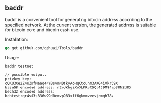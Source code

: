 baddr
---
baddr is a convenient tool for generating bitcoin address according to the specified network. At the current version, the generated address is suitable for bitcoin core and bitcoin cash use.

Installation:
```Go
go get github.com/qshuai/Tools/baddr
```

Usage:
```
baddr testnet

// possible output:
privkey key:            cQKU3Xe2Z4KZKfMaaq4NYBsvmNDtkyAoHqCtcunm3ARG4iVkr39X
base58 encoded address: n2vUKbgiXoXLKRvC5Qs4J9M84cp38NZd8Q
bech32 encoded address: bchtest:qr4v63s836w29d0emvp983xff6gkmmvvevjrmqh78z
```
